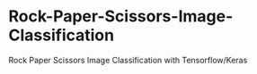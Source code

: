 # Rock-Paper-Scissors-Image-Classification
Rock Paper Scissors Image Classification with Tensorflow/Keras
